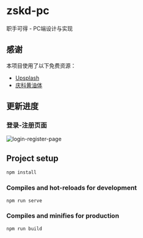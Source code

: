 # zskd-pc

职手可得 - PC端设计与实现

## 感谢

本项目使用了以下免费资源：

- [Upsplash](https://unsplash.com/)
- [庆科黄油体](https://www.zcool.com.cn/special/zcoolfonts/#secondPage)

## 更新进度

### 登录-注册页面

![login-register-page](https://s1.ax1x.com/2018/10/04/i8ZurV.gif)

## Project setup
```
npm install
```

### Compiles and hot-reloads for development
```
npm run serve
```

### Compiles and minifies for production
```
npm run build
```
